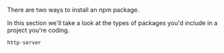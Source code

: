 There are two ways to install an npm package. 

In this section we'll take a look at the types of packages you'd include in a project you're coding.

```javascript
http-server
```